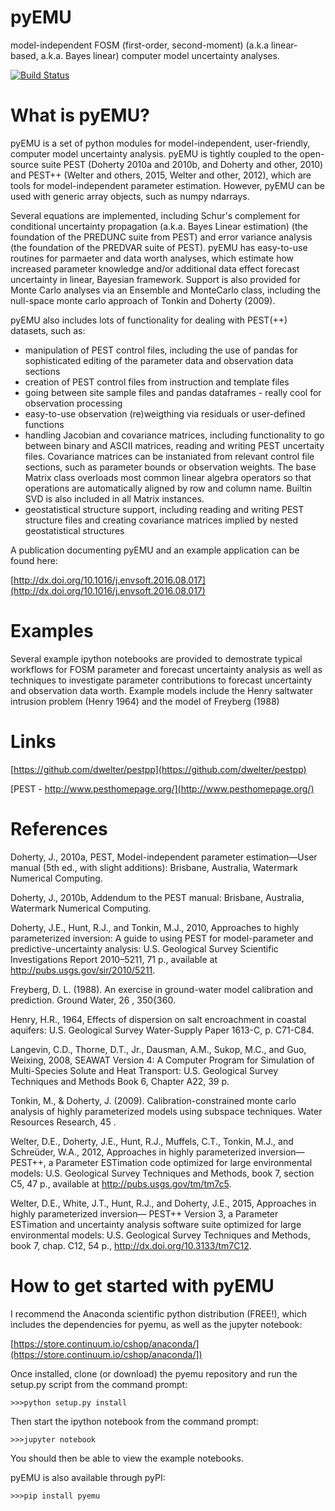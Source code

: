 pyEMU
=====

model-independent FOSM (first-order, second-moment) (a.k.a linear-based, a.k.a. Bayes linear) computer model uncertainty analyses.

[![Build Status](https://travis-ci.org/jtwhite79/pyemu.svg?branch=master)](https://travis-ci.org/jtwhite79/pyemu)

What is pyEMU?
================

pyEMU is a set of python modules for model-independent, user-friendly, computer model uncertainty analysis.  pyEMU is tightly coupled to the open-source suite PEST (Doherty 2010a and 2010b, and Doherty and other, 2010) and PEST++ (Welter and others, 2015, Welter and other, 2012), which are tools for model-independent parameter estimation.  However, pyEMU can be used with generic array objects, such as numpy ndarrays.

Several equations are implemented, including Schur's complement for conditional uncertainty propagation (a.k.a. Bayes Linear estimation) (the foundation of the PREDUNC suite from PEST) and error variance analysis (the foundation of the PREDVAR suite of PEST).  pyEMU has easy-to-use routines for parmaeter and data worth analyses, which estimate how increased parameter knowledge and/or additional data effect forecast uncertainty in linear, Bayesian framework.  Support is also provided for Monte Carlo analyses via an Ensemble and MonteCarlo class, including the null-space monte carlo approach of Tonkin and Doherty (2009).

pyEMU also includes lots of functionality for dealing with PEST(++) datasets, such as:
* manipulation of PEST control files, including the use of pandas for sophisticated editing of the parameter data and observation data sections
* creation of PEST control files from instruction and template files
* going between site sample files and pandas dataframes - really cool for observation processing
* easy-to-use observation (re)weigthing via residuals or user-defined functions
* handling Jacobian and covariance matrices, including functionality to go between binary and ASCII matrices, reading and writing PEST uncertaity files.  Covariance matrices can be instaniated from relevant control file sections, such as parameter bounds or observation weights.  The base Matrix class overloads most common linear algebra operators so that operations are automatically aligned by row and column name.  Builtin SVD is also included in all Matrix instances.
* geostatistical structure support, including reading and writing PEST structure files and creating covariance matrices implied by nested geostatistical structures

A publication documenting pyEMU and an example application can be found here:

[http://dx.doi.org/10.1016/j.envsoft.2016.08.017](http://dx.doi.org/10.1016/j.envsoft.2016.08.017)

Examples
========

Several example ipython notebooks are provided to demostrate typical workflows for FOSM parameter and forecast uncertainty analysis as well as techniques to investigate parameter contributions to forecast uncertainty and observation data worth. Example models include the Henry saltwater intrusion problem (Henry 1964) and the model of Freyberg (1988)

Links
=====

[https://github.com/dwelter/pestpp](https://github.com/dwelter/pestpp)

[PEST - http://www.pesthomepage.org/](http://www.pesthomepage.org/)



References
==========

Doherty, J., 2010a, PEST, Model-independent parameter estimation—User manual (5th ed., with slight additions):
Brisbane, Australia, Watermark Numerical Computing.

Doherty, J., 2010b, Addendum to the PEST manual: Brisbane, Australia, Watermark Numerical Computing.

Doherty, J.E., Hunt, R.J., and Tonkin, M.J., 2010, Approaches to highly parameterized inversion: A guide to using PEST for model-parameter and predictive-uncertainty analysis: U.S. Geological Survey Scientific Investigations Report 2010–5211, 71 p., available at http://pubs.usgs.gov/sir/2010/5211.

Freyberg, D. L. (1988). An exercise in ground-water model calibration and prediction. Ground Water, 26 , 350{360.

Henry, H.R., 1964, Effects of dispersion on salt encroachment in coastal aquifers: U.S. Geological Survey Water-Supply Paper 1613-C, p. C71-C84.

Langevin, C.D., Thorne, D.T., Jr., Dausman, A.M., Sukop, M.C., and Guo, Weixing, 2008, SEAWAT Version 4: A Computer Program for Simulation of Multi-Species Solute and Heat Transport: U.S. Geological Survey Techniques and Methods Book 6, Chapter A22, 39 p.

Tonkin, M., & Doherty, J. (2009). Calibration-constrained monte carlo analysis of highly parameterized models using subspace techniques. Water Resources Research, 45 .

Welter, D.E., Doherty, J.E., Hunt, R.J., Muffels, C.T., Tonkin, M.J., and Schreüder, W.A., 2012, Approaches in highly parameterized inversion—PEST++, a Parameter ESTimation code optimized for large environmental models: U.S. Geological Survey Techniques and Methods, book 7, section C5, 47 p., available at http://pubs.usgs.gov/tm/tm7c5.

Welter, D.E., White, J.T., Hunt, R.J., and Doherty, J.E., 2015, Approaches in highly parameterized inversion— PEST++ Version 3, a Parameter ESTimation and uncertainty analysis software suite optimized for large environmental models: U.S. Geological Survey Techniques and Methods, book 7, chap. C12, 54 p., http://dx.doi.org/10.3133/tm7C12.


How to get started with pyEMU
=============================

I recommend the Anaconda scientific python distribution (FREE!), which includes the dependencies for pyemu, as well as the jupyter notebook:

[https://store.continuum.io/cshop/anaconda/](https://store.continuum.io/cshop/anaconda/])

Once installed, clone (or download) the pyemu repository and run the setup.py script from the command prompt:

`>>>python setup.py install`

Then start the ipython notebook from the command prompt:

`>>>jupyter notebook`

You should then be able to view the example notebooks.

pyEMU is also available through pyPI:

`>>>pip install pyemu`



